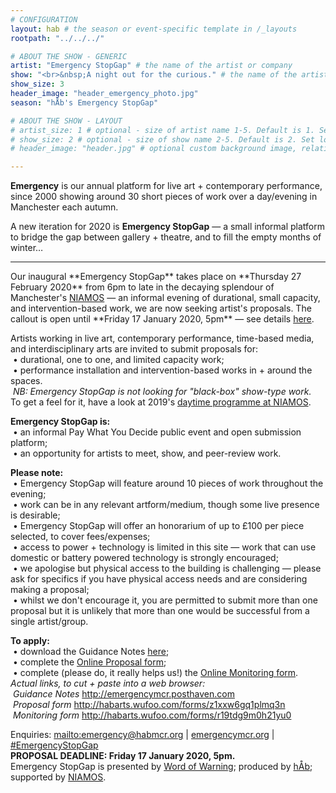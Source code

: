 ```yaml
---
# CONFIGURATION
layout: hab # the season or event-specific template in /_layouts
rootpath: "../../../"

# ABOUT THE SHOW - GENERIC
artist: "Emergency StopGap" # the name of the artist or company
show: "<br>&nbsp;A night out for the curious." # the name of the artist or company
show_size: 3
header_image: "header_emergency_photo.jpg"   
season: "hÅb's Emergency StopGap"

# ABOUT THE SHOW - LAYOUT
# artist_size: 1 # optional - size of artist name 1-5. Default is 1. Set longer names to lower values
# show_size: 2 # optional - size of show name 2-5. Default is 2. Set longer names to lower values
# header_image: "header.jpg" # optional custom background image, relative to current page

---
```

**Emergency** is our annual platform for live art + contemporary performance, since 2000 showing around 30 short pieces of work over a day/evening in Manchester each autumn.         
        
A new iteration for 2020 is **Emergency StopGap** — a small informal platform to bridge the gap between gallery + theatre, and to fill the empty months of winter…             
<hr>         
Our inaugural **Emergency StopGap** takes place on **Thursday 27 February 2020** from 6pm to late in the decaying splendour of Manchester's <a href="http://www.niamos.space" target="_blank">NIAMOS</a> — an informal evening of durational, small capacity, and intervention-based work, we are now seeking artist's proposals. The callout is open until **Friday 17 January 2020, 5pm** — see details <a href="http://emergencymcr.posthaven.com/emergency-stopgap-call-for-proposals" target="_blank">here</a>.          
          
Artists working in live art, contemporary performance, time-based media, and interdisciplinary arts are invited to submit proposals for:<br>&nbsp;• durational, one to one, and limited capacity work;<br>&nbsp;• performance installation and intervention-based works in + around the spaces.<br>*&nbsp;NB: Emergency StopGap is not looking for "black-box" show-type work.*<br>To get a feel for it, have a look at 2019's [daytime programme at NIAMOS](/current/2019-emergency/daytime).           
         
**Emergency StopGap is:**<br>&nbsp;• an informal Pay What You Decide public event and open submission platform;<br>&nbsp;• an opportunity for artists to meet, show, and peer-review work.       
         
**Please note:**<br>&nbsp;• Emergency StopGap will feature around 10 pieces of work throughout the evening;<br>&nbsp;• work can be in any relevant artform/medium, though some live presence is desirable;<br>&nbsp;• Emergency StopGap will offer an honorarium of up to £100 per piece selected, to cover fees/expenses;<br>&nbsp;• access to power + technology is limited in this site — work that can use domestic or battery powered technology is strongly encouraged;<br>&nbsp;• we apologise but physical access to the building is challenging — please ask for specifics if you have physical access needs and are considering making a proposal;<br>&nbsp;• whilst we don't encourage it, you are permitted to submit more than one proposal but it is unlikely that more than one would be successful from a single artist/group.          
       
**To apply:**<br>&nbsp;• download the Guidance Notes <a href="http://emergencymcr.posthaven.com/emergency-stopgap-call-for-proposals" target="_blank">here</a>;<br>&nbsp;• complete the <a href="http://habarts.wufoo.com/forms/z1xxw6gq1plmq3n" target="_blank">Online Proposal form</a>;<br>&nbsp;• complete (please do, it really helps us!) the <a href="http://habarts.wufoo.com/forms/r19tdg9m0h21yu0" target="_blank">Online Monitoring form</a>.<br>*Actual links, to cut + paste into a web browser:*<br>&nbsp;*Guidance Notes* http://emergencymcr.posthaven.com<br>&nbsp;*Proposal form* http://habarts.wufoo.com/forms/z1xxw6gq1plmq3n<br>&nbsp;*Monitoring form* http://habarts.wufoo.com/forms/r19tdg9m0h21yu0         
           
Enquiries: <mailto:emergency@habmcr.org> | <a href="http://emergencymcr.org" target="_blank">emergencymcr.org</a> | <a href="http://twitter.com/hashtag/EmergencyStopGap" target="_blank">#EmergencyStopGap</a><br>**PROPOSAL DEADLINE: Friday 17 January 2020, 5pm.**          
Emergency StopGap is presented by [Word of Warning](/); produced by [hÅb](/hab); supported by <a href="http://www.niamos.space" target="_blank">NIAMOS</a>.
